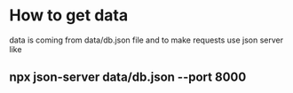 # How to get data
data is coming from data/db.json file and to make requests use 
json server
like
## npx json-server data/db.json --port 8000 
